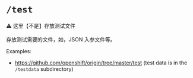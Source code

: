 # `/test`

 ⚠️ 这里【不是】存放测试文件<br><br> 存放测试需要的文件，如，JSON 入参文件等。
 
Examples:

* https://github.com/openshift/origin/tree/master/test (test data is in the `/testdata` subdirectory)


